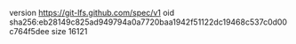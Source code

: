 version https://git-lfs.github.com/spec/v1
oid sha256:eb28149c825ad949794a0a7720baa1942f51122dc19468c537c0d00c764f5dee
size 16121
